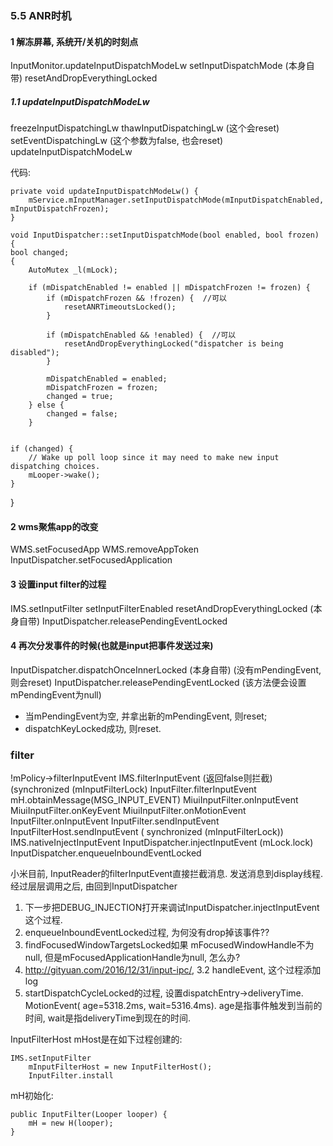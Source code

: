 ### 5.5 ANR时机


#### 1 解冻屏幕, 系统开/关机的时刻点

InputMonitor.updateInputDispatchModeLw
    setInputDispatchMode (本身自带)
        resetAndDropEverythingLocked

##### 1.1 updateInputDispatchModeLw

freezeInputDispatchingLw
thawInputDispatchingLw (这个会reset)
setEventDispatchingLw (这个参数为false, 也会reset)
    updateInputDispatchModeLw

代码:

    private void updateInputDispatchModeLw() {
        mService.mInputManager.setInputDispatchMode(mInputDispatchEnabled, mInputDispatchFrozen);
    }

    void InputDispatcher::setInputDispatchMode(bool enabled, bool frozen) {
    bool changed;
    {
        AutoMutex _l(mLock);

        if (mDispatchEnabled != enabled || mDispatchFrozen != frozen) {
            if (mDispatchFrozen && !frozen) {  //可以
                resetANRTimeoutsLocked();
            }

            if (mDispatchEnabled && !enabled) {  //可以
                resetAndDropEverythingLocked("dispatcher is being disabled");
            }

            mDispatchEnabled = enabled;
            mDispatchFrozen = frozen;
            changed = true;
        } else {
            changed = false;
        }


    if (changed) {
        // Wake up poll loop since it may need to make new input dispatching choices.
        mLooper->wake();
    }
}

#### 2 wms聚焦app的改变

WMS.setFocusedApp
WMS.removeAppToken
    InputDispatcher.setFocusedApplication

#### 3 设置input filter的过程
IMS.setInputFilter
    setInputFilterEnabled
        resetAndDropEverythingLocked (本身自带)
            InputDispatcher.releasePendingEventLocked

#### 4 再次分发事件的时候(也就是input把事件发送过来)

InputDispatcher.dispatchOnceInnerLocked (本身自带)  (没有mPendingEvent,则会reset)
    InputDispatcher.releasePendingEventLocked (该方法便会设置mPendingEvent为null)

- 当mPendingEvent为空, 并拿出新的mPendingEvent, 则reset;
- dispatchKeyLocked成功, 则reset.


### filter

!mPolicy->filterInputEvent
    IMS.filterInputEvent (返回false则拦截) (synchronized (mInputFilterLock)
        InputFilter.filterInputEvent
             mH.obtainMessage(MSG_INPUT_EVENT)
                 MiuiInputFilter.onInputEvent
                     MiuiInputFilter.onKeyEvent
                     MiuiInputFilter.onMotionEvent
                     InputFilter.onInputEvent
                         InputFilter.sendInputEvent
                             InputFilterHost.sendInputEvent (  synchronized (mInputFilterLock))
                                IMS.nativeInjectInputEvent
                                    InputDispatcher.injectInputEvent (mLock.lock)
                                         InputDispatcher.enqueueInboundEventLocked


小米目前, InputReader的filterInputEvent直接拦截消息. 发送消息到display线程. 经过层层调用之后, 由回到InputDispatcher

1. 下一步把DEBUG_INJECTION打开来调试InputDispatcher.injectInputEvent这个过程.
2. enqueueInboundEventLocked过程, 为何没有drop掉该事件??
3. findFocusedWindowTargetsLocked如果 mFocusedWindowHandle不为null, 但是mFocusedApplicationHandle为null, 怎么办?
4. http://gityuan.com/2016/12/31/input-ipc/, 3.2 handleEvent, 这个过程添加log
5. startDispatchCycleLocked的过程, 设置dispatchEntry->deliveryTime.
        MotionEvent( age=5318.2ms, wait=5316.4ms). age是指事件触发到当前的时间, wait是指deliveryTime到现在的时间.

InputFilterHost mHost是在如下过程创建的:  

    IMS.setInputFilter
        mInputFilterHost = new InputFilterHost();
        InputFilter.install

mH初始化:

    public InputFilter(Looper looper) {
        mH = new H(looper);
    }
